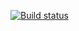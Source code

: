 [![Build status](https://ci.appveyor.com/api/projects/status/ci380omwgo66c19a?svg=true)](https://ci.appveyor.com/project/Vladimir-Arg/patterns1)
